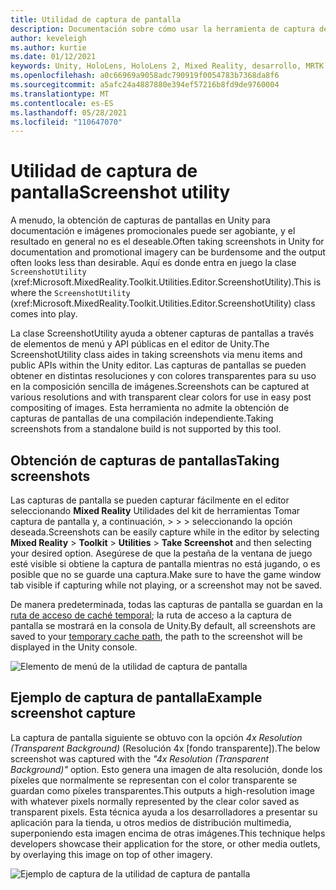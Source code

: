 ```yaml
---
title: Utilidad de captura de pantalla
description: Documentación sobre cómo usar la herramienta de captura de pantalla en MRTK
author: keveleigh
ms.author: kurtie
ms.date: 01/12/2021
keywords: Unity, HoloLens, HoloLens 2, Mixed Reality, desarrollo, MRTK
ms.openlocfilehash: a0c66969a9058adc790919f0054783b7368da8f6
ms.sourcegitcommit: a5afc24a4887880e394ef57216b8fd9de9760004
ms.translationtype: MT
ms.contentlocale: es-ES
ms.lasthandoff: 05/28/2021
ms.locfileid: "110647070"
---
```

# <a name="screenshot-utility"></a><span data-ttu-id="d21a3-104">Utilidad de captura de pantalla</span><span class="sxs-lookup"><span data-stu-id="d21a3-104">Screenshot utility</span></span>

<span data-ttu-id="d21a3-105">A menudo, la obtención de capturas de pantallas en Unity para documentación e imágenes promocionales puede ser agobiante, y el resultado en general no es el deseable.</span><span class="sxs-lookup"><span data-stu-id="d21a3-105">Often taking screenshots in Unity for documentation and promotional imagery can be burdensome and the output often looks less than desirable.</span></span> <span data-ttu-id="d21a3-106">Aquí es donde entra en juego la clase `ScreenshotUtility` (xref:Microsoft.MixedReality.Toolkit.Utilities.Editor.ScreenshotUtility).</span><span class="sxs-lookup"><span data-stu-id="d21a3-106">This is where the `ScreenshotUtility` (xref:Microsoft.MixedReality.Toolkit.Utilities.Editor.ScreenshotUtility) class comes into play.</span></span>

<span data-ttu-id="d21a3-107">La clase ScreenshotUtility ayuda a obtener capturas de pantallas a través de elementos de menú y API públicas en el editor de Unity.</span><span class="sxs-lookup"><span data-stu-id="d21a3-107">The ScreenshotUtility class aides in taking screenshots via menu items and public APIs within the Unity editor.</span></span> <span data-ttu-id="d21a3-108">Las capturas de pantallas se pueden obtener en distintas resoluciones y con colores transparentes para su uso en la composición sencilla de imágenes.</span><span class="sxs-lookup"><span data-stu-id="d21a3-108">Screenshots can be captured at various resolutions and with transparent clear colors for use in easy post compositing of images.</span></span> <span data-ttu-id="d21a3-109">Esta herramienta no admite la obtención de capturas de pantallas de una compilación independiente.</span><span class="sxs-lookup"><span data-stu-id="d21a3-109">Taking screenshots from a standalone build is not supported by this tool.</span></span>

## <a name="taking-screenshots"></a><span data-ttu-id="d21a3-110">Obtención de capturas de pantallas</span><span class="sxs-lookup"><span data-stu-id="d21a3-110">Taking screenshots</span></span>

<span data-ttu-id="d21a3-111">Las capturas de pantalla se pueden capturar fácilmente en el editor seleccionando **Mixed Reality** Utilidades del kit de herramientas Tomar captura de pantalla y, a continuación,  >    >    >   seleccionando la opción deseada.</span><span class="sxs-lookup"><span data-stu-id="d21a3-111">Screenshots can be easily capture while in the editor by selecting **Mixed Reality** > **Toolkit** > **Utilities** > **Take Screenshot** and then selecting your desired option.</span></span> <span data-ttu-id="d21a3-112">Asegúrese de que la pestaña de la ventana de juego esté visible si obtiene la captura de pantalla mientras no está jugando, o es posible que no se guarde una captura.</span><span class="sxs-lookup"><span data-stu-id="d21a3-112">Make sure to have the game window tab visible if capturing while not playing, or a screenshot may not be saved.</span></span>

<span data-ttu-id="d21a3-113">De manera predeterminada, todas las capturas de pantalla se guardan en la [ruta de acceso de caché temporal](https://docs.unity3d.com/ScriptReference/Application-temporaryCachePath.html); la ruta de acceso a la captura de pantalla se mostrará en la consola de Unity.</span><span class="sxs-lookup"><span data-stu-id="d21a3-113">By default, all screenshots are saved to your [temporary cache path](https://docs.unity3d.com/ScriptReference/Application-temporaryCachePath.html), the path to the screenshot will be displayed in the Unity console.</span></span>

![Elemento de menú de la utilidad de captura de pantalla](../images/screenshot-utility/MRTK_ScreenshotUtility_Menu_Item.png)

## <a name="example-screenshot-capture"></a><span data-ttu-id="d21a3-115">Ejemplo de captura de pantalla</span><span class="sxs-lookup"><span data-stu-id="d21a3-115">Example screenshot capture</span></span>

<span data-ttu-id="d21a3-116">La captura de pantalla siguiente se obtuvo con la opción *4x Resolution (Transparent Background)* (Resolución 4x [fondo transparente]).</span><span class="sxs-lookup"><span data-stu-id="d21a3-116">The below screenshot was captured with the *"4x Resolution (Transparent Background)"* option.</span></span> <span data-ttu-id="d21a3-117">Esto genera una imagen de alta resolución, donde los píxeles que normalmente se representan con el color transparente se guardan como píxeles transparentes.</span><span class="sxs-lookup"><span data-stu-id="d21a3-117">This outputs a high-resolution image with whatever pixels normally represented by the clear color saved as transparent pixels.</span></span> <span data-ttu-id="d21a3-118">Esta técnica ayuda a los desarrolladores a presentar su aplicación para la tienda, u otros medios de distribución multimedia, superponiendo esta imagen encima de otras imágenes.</span><span class="sxs-lookup"><span data-stu-id="d21a3-118">This technique helps developers showcase their application for the store, or other media outlets, by overlaying this image on top of other imagery.</span></span>

![Ejemplo de captura de la utilidad de captura de pantalla](../images/screenshot-utility/MRTK_ScreenshotUtility_Example_Capture.png)
